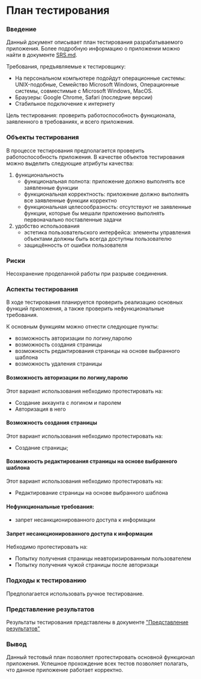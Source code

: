 # План тестирования
### Введение

Данный документ описывает план тестирования разрабатываемого приложения. Более подробную информацию о приложении можно найти в документе [SRS.md](https://github.com/AnnaGavrilowa/CMS/blob/master/README.md).

Требования, предъявляемые к тестировщику:
   + На персональном компьютере подойдут операционные системы: UNIX-подобные, Семейство Microsoft Windows, Операционные системы, совместимые с Microsoft Windows, MacOS.
   + Браузеры: Google Chrome, Safari (последние версии)
   + Стабильное подключение к интернету 
   
Цель тестирования: проверить работоспособность функционала, заявленного в требованиях, и всего приложения.

### Объекты тестирования

В процессе тестирования предполагается проверить работоспособность приложения.
В качестве объектов тестирования можно выделить следующие атрибуты качества:

1) функциональность
   + функциональная полнота: приложение должно выполнять все заявленные функции
   + функциональная корректность: приложение должно выполнять все заявленные функции корректно
   + функциональная целесообразность: отсутствуют не заявленные функции, которые бы мешали приложению выполнять первоначально поставленные задачи
2) удобство использования
   + эстетика пользовательского интерфейса: элементы управления объектами должны быть всегда доступны пользователю
   + защищённость от ошибки пользователя
### Риски

Несохранение проделанной работы при разрыве соединения.
### Аспекты тестирования

В ходе тестирования планируется проверить реализацию основных функций приложения, а также проверить нефункциональные требования.

К основным функциям можно отнести следующие пункты:
* возможность авторизации по логину,паролю
* возможность создания страницы
* возможность редактирования страницы на основе выбранного шаблона
* возможность удаления страницы

#### Возможность авторизации по логину,паролю
Этот вариант использования небходимо протестировать на:
* Создание аккаунта с логином и паролем
* Авторизация в него

#### Возможность создания страницы
Этот вариант использования небходимо протестировать на:
* Создание страницы;

#### Возможность редактирования страницы на основе выбранного шаблона
Этот вариант использования небходимо протестировать на:
* Редактирование страницы на основе выбранного шаблона

#### Нефункциональные требования:
* запрет несанкционированного доступа к информации

#### Запрет несанкционированного доступа к информации
Небходимо протестировать на:
* Попытку получения страницы неавторизированным пользователем
* Попытку получения чужой страницы после авторизаци

###  Подходы к тестированию

Предполагается использовать ручное тестирование.

### Представление результатов

Результаты тестирования представлены в документе ["Представление результатов"](https://github.com/DaniilNaumenko/Electronic_Diary/blob/master/Tests/Test%20Check.md)

### Вывод

Данный тестовый план позволяет протестировать основной функционал приложения. Успешное прохождение всех тестов позволяет полагать, что данное приложение работает корректно.
